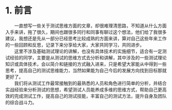 # 1. 前言
&#8195;&#8195;一直想写一些关于测试思维方面的文章，却很难理清思路，不知道从什么方面入手来讲，拖了很久，期间也跟很多同行和同事有聊过这个想法，他们给了我很多建议，我想还是先从一部分已经思考比较成熟的方面来讲，算对自己这些年来工作的一些回顾和反思，记录下来分享给大家，大家共同学习，共同进步。  
&#8195;&#8195;这里不涉及基础测试理论的讲解，也没有具体技术的实施细节，适合有一定测试经验的同学，主要是从测试的思维方式去分析和讲解，其中涉及的一些测试理论知识或具体技术，会以简介和链接的方式融入进来，只是希望大家能从中得到一些思考，提高自己的测试思维能力，当然如果能为自己今后的发展方向找到目标那就更好了。  
&#8195;&#8195;我们将从测试工作最常接触到的最熟悉的人员和角色进行简单的分析，并结合实战经验来分析测试的思想，希望测试人员能养成多维的思维方式，帮助自己更高效的完成测试工作，提高自己的测试技能，丰富自己的测试方法，提升自身及团队的综合战斗力。
